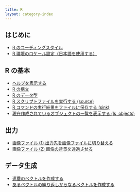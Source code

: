 ```yaml
---
title: R
layout: category-index
---
```


はじめに
----
* [R のコーディングスタイル](coding-style.html)
* [R 環境のロケール設定（日本語を使用する）](basic/locale.html)

R の基本
----
* [ヘルプを表示する](basic/help.html)
* [R の構文](basic/syntax.html)
* [R のデータ型](basic/data-types.html)
* [R スクリプトファイルを実行する (source)](basic/run-script.html)
* [R コマンドの実行結果をファイルに保存する (sink)](basic/sink-output.html)
* [現在作成されているオブジェクトの一覧を表示する (ls, objects)](basic/ls-objects.html)

出力
----
* [画像ファイル (1) 出力先を画像ファイルに切り替える](io/create-image.html)
* [画像ファイル (2) 画像の背景を透過させる](io/transparent-bg.html)

データ生成
----
* [連番のベクトルを作成する](data/create-vector.html)
* [あるベクトルの繰り返しからなるベクトルを作成する](data/repeated-vector.html)

